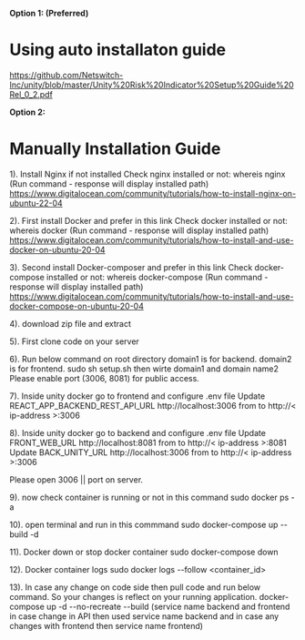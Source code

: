 **Option 1: (Preferred)**
# Using auto installaton guide
https://github.com/Netswitch-Inc/unity/blob/master/Unity%20Risk%20Indicator%20Setup%20Guide%20Rel_0_2.pdf

**Option 2:**
# Manually Installation Guide
1). Install Nginx if not installed
Check nginx installed or not: whereis nginx (Run command - response will display installed path)
https://www.digitalocean.com/community/tutorials/how-to-install-nginx-on-ubuntu-22-04

2). First install Docker and prefer in this link
Check docker installed or not: whereis docker (Run command - response will display installed path)
https://www.digitalocean.com/community/tutorials/how-to-install-and-use-docker-on-ubuntu-20-04

3). Second install Docker-composer and prefer in this link
Check docker-compose installed or not: whereis docker-compose (Run command - response will display installed path)
https://www.digitalocean.com/community/tutorials/how-to-install-and-use-docker-compose-on-ubuntu-20-04

4). download zip file and extract

5). First clone code on your server

6). Run below command on root directory
domain1 is for backend.
domain2 is for frontend.
sudo sh setup.sh then wirte domain1 and domain name2
Please enable port (3006, 8081) for public access.

7). Inside unity docker go to frontend and configure .env file
Update REACT_APP_BACKEND_REST_API_URL http://localhost:3006 from to http://< ip-address >:3006

8). Inside unity docker go to backend and configure .env file
Update FRONT_WEB_URL http://localhost:8081 from to http://< ip-address >:8081
Update BACK_UNITY_URL http://localhost:3006 from to http://< ip-address >:3006

Please open 3006 || <desired port> port on server.

9). now check container is running or not in this command
sudo docker ps -a

10). open terminal and run in this commmand
sudo docker-compose up --build -d

11). Docker down or stop docker container
sudo docker-compose down

12). Docker container logs
sudo docker logs --follow <container_id>

13). In case any change on code side then pull code and run below command. So your changes is reflect on your running application.
docker-compose up -d --no-recreate --build <service-name> (service name backend and frontend in case change in API then used service name backend and in case any changes with frontend then service name frontend)
